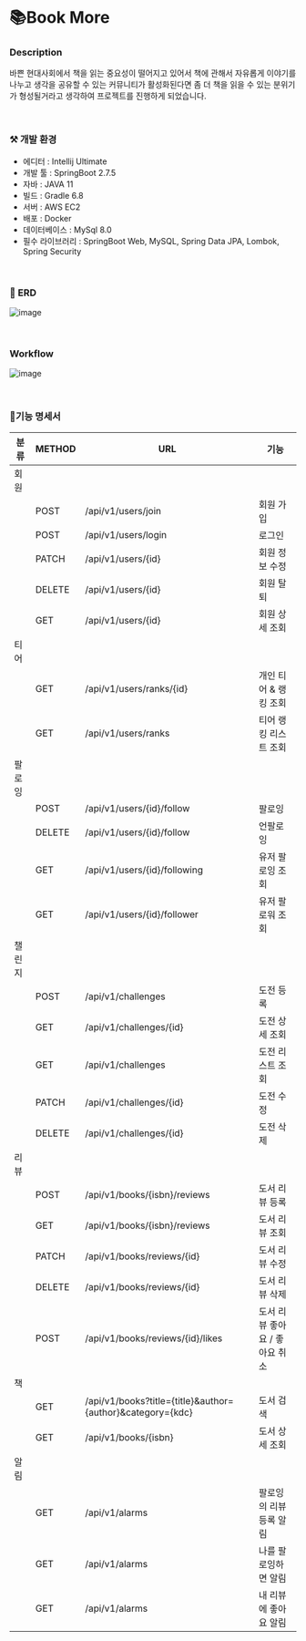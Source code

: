 # 📚Book More


### Description


바쁜 현대사회에서 책을 읽는 중요성이 떨어지고 있어서 책에 관해서 자유롭게 이야기를 나누고 생각을 공유할 수 있는 커뮤니티가 활성화된다면 좀 더 책을 읽을 수 있는 분위기가 형성될거라고 생각하여 프로젝트를 진행하게 되었습니다.

<br>

### ⚒️ 개발 환경

- 에디터 : Intellij Ultimate
- 개발 툴 : SpringBoot 2.7.5
- 자바 : JAVA 11
- 빌드 : Gradle 6.8
- 서버 : AWS EC2
- 배포 : Docker
- 데이터베이스 : MySql 8.0
- 필수 라이브러리 : SpringBoot Web, MySQL, Spring Data JPA, Lombok, Spring Security

<br>

### 📍 ERD

![image](https://user-images.githubusercontent.com/80660768/213124597-e952d940-0b88-42bf-9dbd-050cfbaf463c.png)

<br>

### Workflow

![image](https://user-images.githubusercontent.com/80660768/216487758-2ef06aa7-4d61-406c-afd0-4876fc37df46.png)

<br>

### 📄기능 명세서


|분류|METHOD|URL|기능|
|------|---|---|---|
|회원||||
||POST|/api/v1/users/join|회원 가입|
||POST|/api/v1/users/login|로그인|
||PATCH|/api/v1/users/{id} |회원 정보 수정|
||DELETE|/api/v1/users/{id}|회원 탈퇴|
||GET|/api/v1/users/{id}|회원 상세 조회|
|티어|
||GET|/api/v1/users/ranks/{id}|개인 티어 & 랭킹 조회|
||GET|/api/v1/users/ranks|티어 랭킹 리스트 조회|
|팔로잉||||
||POST|/api/v1/users/{id}/follow|팔로잉|
||DELETE |/api/v1/users/{id}/follow|언팔로잉|
||GET |/api/v1/users/{id}/following|유저 팔로잉 조회|
||GET|/api/v1/users/{id}/follower|유저 팔로워 조회|
|챌린지||||
||POST|/api/v1/challenges|도전 등록|
||GET|/api/v1/challenges/{id}|도전 상세 조회|
||GET|/api/v1/challenges|도전 리스트 조회|
||PATCH|/api/v1/challenges/{id}|도전 수정|
||DELETE|/api/v1/challenges/{id}|도전 삭제|
|리뷰||||
||POST|/api/v1/books/{isbn}/reviews|도서 리뷰 등록|
||GET|/api/v1/books/{isbn}/reviews|도서 리뷰 조회|
||PATCH |/api/v1/books/reviews/{id}|도서 리뷰 수정|
||DELETE |/api/v1/books/reviews/{id}|도서 리뷰 삭제|
||POST |/api/v1/books/reviews/{id}/likes|도서 리뷰 좋아요 / 좋아요 취소|
|책||||
||GET |/api/v1/books?title={title}&author={author}&category={kdc}|도서 검색|
||GET |/api/v1/books/{isbn}|도서 상세 조회|
|알림||||
||GET|/api/v1/alarms|팔로잉의 리뷰 등록 알림|
||GET|/api/v1/alarms|나를 팔로잉하면 알림|
||GET |/api/v1/alarms|내 리뷰에 좋아요 알림|
